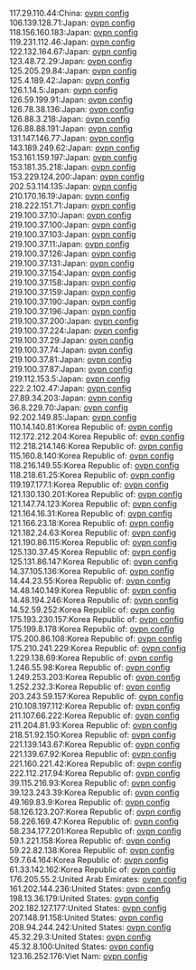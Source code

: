 117.29.110.44:China: [ovpn config](vpn/117_29_110_44.ovpn)  
106.139.128.71:Japan: [ovpn config](vpn/106_139_128_71.ovpn)  
118.156.160.183:Japan: [ovpn config](vpn/118_156_160_183.ovpn)  
119.231.112.46:Japan: [ovpn config](vpn/119_231_112_46.ovpn)  
122.132.164.67:Japan: [ovpn config](vpn/122_132_164_67.ovpn)  
123.48.72.29:Japan: [ovpn config](vpn/123_48_72_29.ovpn)  
125.205.29.84:Japan: [ovpn config](vpn/125_205_29_84.ovpn)  
125.4.189.42:Japan: [ovpn config](vpn/125_4_189_42.ovpn)  
126.1.14.5:Japan: [ovpn config](vpn/126_1_14_5.ovpn)  
126.59.199.91:Japan: [ovpn config](vpn/126_59_199_91.ovpn)  
126.78.38.136:Japan: [ovpn config](vpn/126_78_38_136.ovpn)  
126.88.3.218:Japan: [ovpn config](vpn/126_88_3_218.ovpn)  
126.88.88.191:Japan: [ovpn config](vpn/126_88_88_191.ovpn)  
131.147.146.77:Japan: [ovpn config](vpn/131_147_146_77.ovpn)  
143.189.249.62:Japan: [ovpn config](vpn/143_189_249_62.ovpn)  
153.161.159.197:Japan: [ovpn config](vpn/153_161_159_197.ovpn)  
153.181.35.218:Japan: [ovpn config](vpn/153_181_35_218.ovpn)  
153.229.124.200:Japan: [ovpn config](vpn/153_229_124_200.ovpn)  
202.53.114.135:Japan: [ovpn config](vpn/202_53_114_135.ovpn)  
210.170.16.19:Japan: [ovpn config](vpn/210_170_16_19.ovpn)  
218.222.151.71:Japan: [ovpn config](vpn/218_222_151_71.ovpn)  
219.100.37.10:Japan: [ovpn config](vpn/219_100_37_10.ovpn)  
219.100.37.100:Japan: [ovpn config](vpn/219_100_37_100.ovpn)  
219.100.37.103:Japan: [ovpn config](vpn/219_100_37_103.ovpn)  
219.100.37.11:Japan: [ovpn config](vpn/219_100_37_11.ovpn)  
219.100.37.126:Japan: [ovpn config](vpn/219_100_37_126.ovpn)  
219.100.37.131:Japan: [ovpn config](vpn/219_100_37_131.ovpn)  
219.100.37.154:Japan: [ovpn config](vpn/219_100_37_154.ovpn)  
219.100.37.158:Japan: [ovpn config](vpn/219_100_37_158.ovpn)  
219.100.37.159:Japan: [ovpn config](vpn/219_100_37_159.ovpn)  
219.100.37.190:Japan: [ovpn config](vpn/219_100_37_190.ovpn)  
219.100.37.196:Japan: [ovpn config](vpn/219_100_37_196.ovpn)  
219.100.37.200:Japan: [ovpn config](vpn/219_100_37_200.ovpn)  
219.100.37.224:Japan: [ovpn config](vpn/219_100_37_224.ovpn)  
219.100.37.29:Japan: [ovpn config](vpn/219_100_37_29.ovpn)  
219.100.37.74:Japan: [ovpn config](vpn/219_100_37_74.ovpn)  
219.100.37.81:Japan: [ovpn config](vpn/219_100_37_81.ovpn)  
219.100.37.87:Japan: [ovpn config](vpn/219_100_37_87.ovpn)  
219.112.153.5:Japan: [ovpn config](vpn/219_112_153_5.ovpn)  
222.2.102.47:Japan: [ovpn config](vpn/222_2_102_47.ovpn)  
27.89.34.203:Japan: [ovpn config](vpn/27_89_34_203.ovpn)  
36.8.229.70:Japan: [ovpn config](vpn/36_8_229_70.ovpn)  
92.202.149.85:Japan: [ovpn config](vpn/92_202_149_85.ovpn)  
110.14.140.81:Korea Republic of: [ovpn config](vpn/110_14_140_81.ovpn)  
112.172.212.204:Korea Republic of: [ovpn config](vpn/112_172_212_204.ovpn)  
112.218.214.146:Korea Republic of: [ovpn config](vpn/112_218_214_146.ovpn)  
115.160.8.140:Korea Republic of: [ovpn config](vpn/115_160_8_140.ovpn)  
118.216.149.55:Korea Republic of: [ovpn config](vpn/118_216_149_55.ovpn)  
118.218.61.25:Korea Republic of: [ovpn config](vpn/118_218_61_25.ovpn)  
119.197.177.1:Korea Republic of: [ovpn config](vpn/119_197_177_1.ovpn)  
121.130.130.201:Korea Republic of: [ovpn config](vpn/121_130_130_201.ovpn)  
121.147.74.123:Korea Republic of: [ovpn config](vpn/121_147_74_123.ovpn)  
121.164.16.31:Korea Republic of: [ovpn config](vpn/121_164_16_31.ovpn)  
121.166.23.18:Korea Republic of: [ovpn config](vpn/121_166_23_18.ovpn)  
121.182.24.63:Korea Republic of: [ovpn config](vpn/121_182_24_63.ovpn)  
121.190.86.115:Korea Republic of: [ovpn config](vpn/121_190_86_115.ovpn)  
125.130.37.45:Korea Republic of: [ovpn config](vpn/125_130_37_45.ovpn)  
125.131.86.147:Korea Republic of: [ovpn config](vpn/125_131_86_147.ovpn)  
14.37.105.136:Korea Republic of: [ovpn config](vpn/14_37_105_136.ovpn)  
14.44.23.55:Korea Republic of: [ovpn config](vpn/14_44_23_55.ovpn)  
14.48.140.149:Korea Republic of: [ovpn config](vpn/14_48_140_149.ovpn)  
14.48.194.246:Korea Republic of: [ovpn config](vpn/14_48_194_246.ovpn)  
14.52.59.252:Korea Republic of: [ovpn config](vpn/14_52_59_252.ovpn)  
175.193.230.157:Korea Republic of: [ovpn config](vpn/175_193_230_157.ovpn)  
175.199.8.178:Korea Republic of: [ovpn config](vpn/175_199_8_178.ovpn)  
175.200.86.108:Korea Republic of: [ovpn config](vpn/175_200_86_108.ovpn)  
175.210.241.229:Korea Republic of: [ovpn config](vpn/175_210_241_229.ovpn)  
1.229.138.69:Korea Republic of: [ovpn config](vpn/1_229_138_69.ovpn)  
1.246.55.98:Korea Republic of: [ovpn config](vpn/1_246_55_98.ovpn)  
1.249.253.203:Korea Republic of: [ovpn config](vpn/1_249_253_203.ovpn)  
1.252.232.3:Korea Republic of: [ovpn config](vpn/1_252_232_3.ovpn)  
203.243.59.157:Korea Republic of: [ovpn config](vpn/203_243_59_157.ovpn)  
210.108.197.112:Korea Republic of: [ovpn config](vpn/210_108_197_112.ovpn)  
211.107.66.222:Korea Republic of: [ovpn config](vpn/211_107_66_222.ovpn)  
211.204.81.93:Korea Republic of: [ovpn config](vpn/211_204_81_93.ovpn)  
218.51.92.150:Korea Republic of: [ovpn config](vpn/218_51_92_150.ovpn)  
221.139.143.67:Korea Republic of: [ovpn config](vpn/221_139_143_67.ovpn)  
221.139.67.92:Korea Republic of: [ovpn config](vpn/221_139_67_92.ovpn)  
221.160.221.42:Korea Republic of: [ovpn config](vpn/221_160_221_42.ovpn)  
222.112.217.94:Korea Republic of: [ovpn config](vpn/222_112_217_94.ovpn)  
39.115.216.93:Korea Republic of: [ovpn config](vpn/39_115_216_93.ovpn)  
39.123.243.39:Korea Republic of: [ovpn config](vpn/39_123_243_39.ovpn)  
49.169.83.9:Korea Republic of: [ovpn config](vpn/49_169_83_9.ovpn)  
58.126.123.207:Korea Republic of: [ovpn config](vpn/58_126_123_207.ovpn)  
58.226.169.47:Korea Republic of: [ovpn config](vpn/58_226_169_47.ovpn)  
58.234.177.201:Korea Republic of: [ovpn config](vpn/58_234_177_201.ovpn)  
59.1.221.158:Korea Republic of: [ovpn config](vpn/59_1_221_158.ovpn)  
59.22.82.138:Korea Republic of: [ovpn config](vpn/59_22_82_138.ovpn)  
59.7.64.164:Korea Republic of: [ovpn config](vpn/59_7_64_164.ovpn)  
61.33.142.162:Korea Republic of: [ovpn config](vpn/61_33_142_162.ovpn)  
176.205.55.2:United Arab Emirates: [ovpn config](vpn/176_205_55_2.ovpn)  
161.202.144.236:United States: [ovpn config](vpn/161_202_144_236.ovpn)  
198.13.36.179:United States: [ovpn config](vpn/198_13_36_179.ovpn)  
202.182.127.177:United States: [ovpn config](vpn/202_182_127_177.ovpn)  
207.148.91.158:United States: [ovpn config](vpn/207_148_91_158.ovpn)  
208.94.244.242:United States: [ovpn config](vpn/208_94_244_242.ovpn)  
45.32.29.3:United States: [ovpn config](vpn/45_32_29_3.ovpn)  
45.32.8.100:United States: [ovpn config](vpn/45_32_8_100.ovpn)  
123.16.252.176:Viet Nam: [ovpn config](vpn/123_16_252_176.ovpn)  
